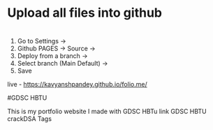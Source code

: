 # Upload all files into github
# 

<!-- Hosting on Github Pages -->

1. Go to Settings ->
2. Github PAGES -> Source ->
3. Deploy from a branch ->
4. Select branch (Main Default) ->
5. Save

live - https://kavyanshpandey.github.io/folio.me/


<!-- Hosting on Netlify -->

#GDSC HBTU

This is my portfolio website I made with GDSC HBTu
link
GDSC HBTU
crackDSA Tags





